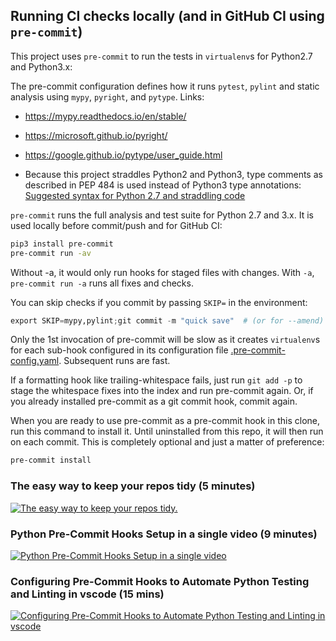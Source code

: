 ## Running CI checks locally (and in GitHub CI using `pre-commit`)

This project uses `pre-commit` to run the tests in `virtualenv`s for Python2.7
and Python3.x:

The pre-commit configuration defines how it runs
`pytest`, `pylint` and static analysis using `mypy`, `pyright`, and `pytype`.
Links:

- https://mypy.readthedocs.io/en/stable/
- https://microsoft.github.io/pyright/
- https://google.github.io/pytype/user_guide.html

- Because this project straddles Python2 and Python3, type comments as described
  in PEP 484 is used instead of Python3 type annotations:
[Suggested syntax for Python 2.7 and straddling code](https://peps.python.org/pep-0484/#suggested-syntax-for-python-2-7-and-straddling-code)

`pre-commit` runs the full analysis and test suite for Python 2.7 and 3.x.
It is used locally before commit/push and for GitHub CI:

```bash
pip3 install pre-commit
pre-commit run -av
```
Without -a, it would only run hooks for staged files with changes.
With `-a`, `pre-commit run -a` runs all fixes and checks.

You can skip checks if you commit by passing `SKIP=` in the environment:
```py
export SKIP=mypy,pylint;git commit -m "quick save"  # (or for --amend)
```

Only the 1st invocation of pre-commit will be slow as it creates `virtualenv`s
for each sub-hook configured in its configuration file
[.pre-commit-config.yaml](.pre-commit-config.yaml). Subsequent runs are fast.

If a formatting hook like trailing-whitespace fails, just run `git add -p` to
stage the whitespace fixes into the index and run pre-commit again.
Or, if you already installed pre-commit as a git commit hook, commit again.

When you are ready to use pre-commit as a pre-commit hook in this clone,
run this command to install it. Until uninstalled from this repo, it will
then run on each commit. This is completely optional and just a matter of
preference:
```bash
pre-commit install
```

### The easy way to keep your repos tidy (5 minutes)
[![The easy way to keep your repos tidy.](https://img.youtube.com/vi/psjz6rwzMdk/0.jpg)](https://www.youtube.com/watch?v=psjz6rwzMdk)

### Python Pre-Commit Hooks Setup in a single video (9 minutes)
[![Python Pre-Commit Hooks Setup in a single video](https://img.youtube.com/vi/Wmw-VGSjSNg/0.jpg)](https://www.youtube.com/watch?v=Wmw-VGSjSNg)

### Configuring Pre-Commit Hooks to Automate Python Testing and Linting in vscode (15 mins)
[![Configuring Pre-Commit Hooks to Automate Python Testing and Linting in vscode](https://img.youtube.com/vi/moVieAAk_xo/0.jpg)](https://www.youtube.com/watch?moVieAAk_xo)
